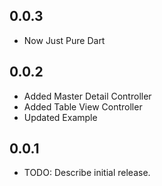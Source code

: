 ## 0.0.3

* Now Just Pure Dart

## 0.0.2

* Added Master Detail Controller
* Added Table View Controller
* Updated Example

## 0.0.1

* TODO: Describe initial release.
